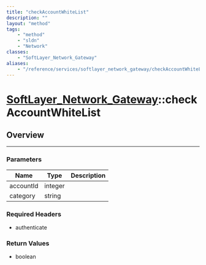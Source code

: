 ```yaml
---
title: "checkAccountWhiteList"
description: ""
layout: "method"
tags:
    - "method"
    - "sldn"
    - "Network"
classes:
    - "SoftLayer_Network_Gateway"
aliases:
    - "/reference/services/softlayer_network_gateway/checkAccountWhiteList"
---
```

# [SoftLayer_Network_Gateway](/reference/services/SoftLayer_Network_Gateway)::checkAccountWhiteList




## Overview 


-----

### Parameters 
|Name | Type | Description |
| --- | --- | --- |
|accountId| integer| |
|category| string| |


### Required Headers
* authenticate


### Return Values
* boolean




